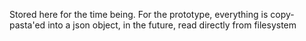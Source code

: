 Stored here for the time being.  For the prototype, everything is copy-pasta'ed
into a json object, in the future, read directly from filesystem

